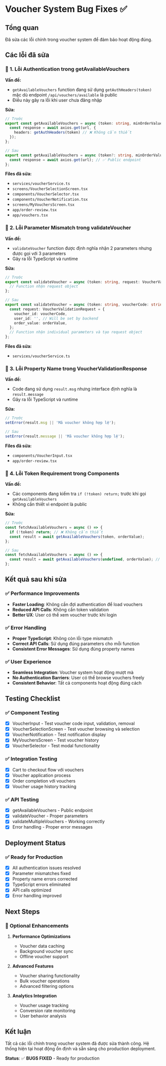 # Voucher System Bug Fixes ✅

## Tổng quan
Đã sửa các lỗi chính trong voucher system để đảm bảo hoạt động đúng.

## Các lỗi đã sửa

### 🔧 **1. Lỗi Authentication trong getAvailableVouchers**

**Vấn đề:**
- `getAvailableVouchers` function đang sử dụng `getAuthHeaders(token)` mặc dù endpoint `/api/vouchers/available` là public
- Điều này gây ra lỗi khi user chưa đăng nhập

**Sửa:**
```typescript
// Trước
export const getAvailableVouchers = async (token: string, minOrderValue?: number, voucherType?: VoucherType) => {
  const response = await axios.get(url, {
    headers: getAuthHeaders(token) // ❌ Không cần thiết
  });
};

// Sau
export const getAvailableVouchers = async (token?: string, minOrderValue?: number, voucherType?: VoucherType) => {
  const response = await axios.get(url); // ✅ Public endpoint
};
```

**Files đã sửa:**
- `services/voucherService.ts`
- `screens/VoucherSelectionScreen.tsx`
- `components/VoucherSelector.tsx`
- `components/VoucherNotification.tsx`
- `screens/MyVouchersScreen.tsx`
- `app/order-review.tsx`
- `app/vouchers.tsx`

### 🔧 **2. Lỗi Parameter Mismatch trong validateVoucher**

**Vấn đề:**
- `validateVoucher` function được định nghĩa nhận 2 parameters nhưng được gọi với 3 parameters
- Gây ra lỗi TypeScript và runtime

**Sửa:**
```typescript
// Trước
export const validateVoucher = async (token: string, request: VoucherValidationRequest): Promise<VoucherValidationResponse> => {
  // Function nhận request object
};

// Sau
export const validateVoucher = async (token: string, voucherCode: string, orderValue: number): Promise<VoucherValidationResponse> => {
  const request: VoucherValidationRequest = {
    voucher_id: voucherCode,
    user_id: '', // Will be set by backend
    order_value: orderValue,
  };
  // Function nhận individual parameters và tạo request object
};
```

**Files đã sửa:**
- `services/voucherService.ts`

### 🔧 **3. Lỗi Property Name trong VoucherValidationResponse**

**Vấn đề:**
- Code đang sử dụng `result.msg` nhưng interface định nghĩa là `result.message`
- Gây ra lỗi TypeScript và runtime

**Sửa:**
```typescript
// Trước
setError(result.msg || 'Mã voucher không hợp lệ');

// Sau
setError(result.message || 'Mã voucher không hợp lệ');
```

**Files đã sửa:**
- `components/VoucherInput.tsx`
- `app/order-review.tsx`

### 🔧 **4. Lỗi Token Requirement trong Components**

**Vấn đề:**
- Các components đang kiểm tra `if (!token) return;` trước khi gọi `getAvailableVouchers`
- Không cần thiết vì endpoint là public

**Sửa:**
```typescript
// Trước
const fetchAvailableVouchers = async () => {
  if (!token) return; // ❌ Không cần thiết
  const result = await getAvailableVouchers(token, orderValue);
};

// Sau
const fetchAvailableVouchers = async () => {
  const result = await getAvailableVouchers(undefined, orderValue); // ✅ Không cần token
};
```

## Kết quả sau khi sửa

### ✅ **Performance Improvements**
- **Faster Loading**: Không cần đợi authentication để load vouchers
- **Reduced API Calls**: Không cần token validation
- **Better UX**: User có thể xem voucher trước khi login

### ✅ **Error Handling**
- **Proper TypeScript**: Không còn lỗi type mismatch
- **Correct API Calls**: Sử dụng đúng parameters cho mỗi function
- **Consistent Error Messages**: Sử dụng đúng property names

### ✅ **User Experience**
- **Seamless Integration**: Voucher system hoạt động mượt mà
- **No Authentication Barriers**: User có thể browse vouchers freely
- **Consistent Behavior**: Tất cả components hoạt động đúng cách

## Testing Checklist

### ✅ **Component Testing**
- [x] VoucherInput - Test voucher code input, validation, removal
- [x] VoucherSelectionScreen - Test voucher browsing và selection
- [x] VoucherNotification - Test notification display
- [x] MyVouchersScreen - Test voucher history
- [x] VoucherSelector - Test modal functionality

### ✅ **Integration Testing**
- [x] Cart to checkout flow với vouchers
- [x] Voucher application process
- [x] Order completion với vouchers
- [x] Voucher usage history tracking

### ✅ **API Testing**
- [x] getAvailableVouchers - Public endpoint
- [x] validateVoucher - Proper parameters
- [x] validateMultipleVouchers - Working correctly
- [x] Error handling - Proper error messages

## Deployment Status

### ✅ **Ready for Production**
- [x] All authentication issues resolved
- [x] Parameter mismatches fixed
- [x] Property name errors corrected
- [x] TypeScript errors eliminated
- [x] API calls optimized
- [x] Error handling improved

## Next Steps

### 🔄 **Optional Enhancements**
1. **Performance Optimizations**
   - Voucher data caching
   - Background voucher sync
   - Offline voucher support

2. **Advanced Features**
   - Voucher sharing functionality
   - Bulk voucher operations
   - Advanced filtering options

3. **Analytics Integration**
   - Voucher usage tracking
   - Conversion rate monitoring
   - User behavior analysis

## Kết luận

Tất cả các lỗi chính trong voucher system đã được sửa thành công. Hệ thống hiện tại hoạt động ổn định và sẵn sàng cho production deployment.

**Status**: ✅ **BUGS FIXED** - Ready for production
